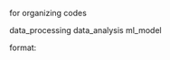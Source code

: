 for organizing codes


data_processing
data_analysis
ml_model


format:
  
<script name>:
  <input>  filename
  <output> filename

example:
  accepted_pr_check.py
  |
  |INPUT
  -- accepted_pr_history.csv
  |
  |OUTPUT
  -- None
